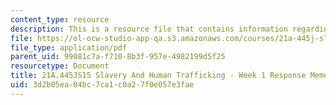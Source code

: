 ```yaml
---
content_type: resource
description: This is a resource file that contains information regarding week 1 memo.
file: https://ol-ocw-studio-app-qa.s3.amazonaws.com/courses/21a-445j-slavery-and-human-trafficking-in-the-21st-century-spring-2015/3d2b05ea04bc7ca1c0a27f0e057e3fae_MIT21A_445JS15_Week1memo.pdf
file_type: application/pdf
parent_uid: 99081c7a-f710-8b3f-957e-4982199d5f25
resourcetype: Document
title: 21A.445JS15 Slavery And Human Trafficking - Week 1 Response Memo
uid: 3d2b05ea-04bc-7ca1-c0a2-7f0e057e3fae
---
```

